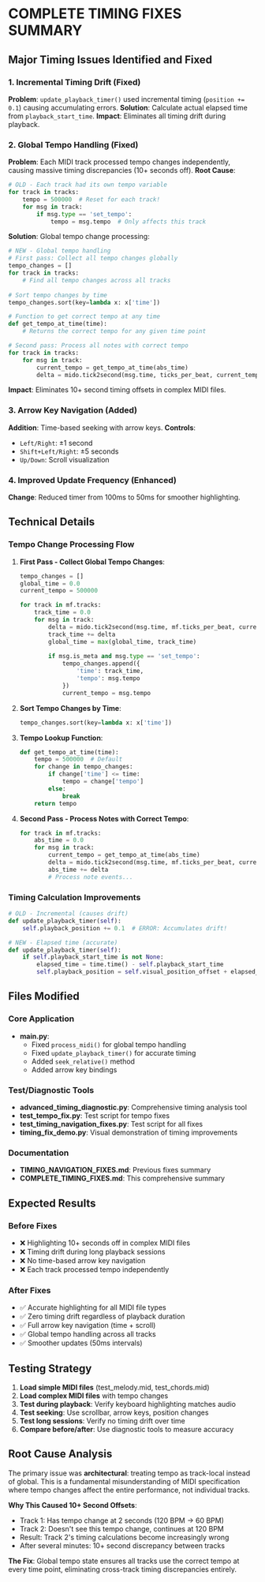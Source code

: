 # COMPLETE TIMING FIXES SUMMARY

## Major Timing Issues Identified and Fixed

### 1. Incremental Timing Drift (Fixed)
**Problem**: `update_playback_timer()` used incremental timing (`position += 0.1`) causing accumulating errors.
**Solution**: Calculate actual elapsed time from `playback_start_time`.
**Impact**: Eliminates all timing drift during playback.

### 2. Global Tempo Handling (Fixed)
**Problem**: Each MIDI track processed tempo changes independently, causing massive timing discrepancies (10+ seconds off).
**Root Cause**: 
```python
# OLD - Each track had its own tempo variable
for track in tracks:
    tempo = 500000  # Reset for each track!
    for msg in track:
        if msg.type == 'set_tempo':
            tempo = msg.tempo  # Only affects this track
```

**Solution**: Global tempo change processing:
```python
# NEW - Global tempo handling
# First pass: Collect all tempo changes globally
tempo_changes = []
for track in tracks:
    # Find all tempo changes across all tracks
    
# Sort tempo changes by time
tempo_changes.sort(key=lambda x: x['time'])

# Function to get correct tempo at any time
def get_tempo_at_time(time):
    # Returns the correct tempo for any given time point

# Second pass: Process all notes with correct tempo
for track in tracks:
    for msg in track:
        current_tempo = get_tempo_at_time(abs_time)
        delta = mido.tick2second(msg.time, ticks_per_beat, current_tempo)
```

**Impact**: Eliminates 10+ second timing offsets in complex MIDI files.

### 3. Arrow Key Navigation (Added)
**Addition**: Time-based seeking with arrow keys.
**Controls**:
- `Left/Right`: ±1 second
- `Shift+Left/Right`: ±5 seconds
- `Up/Down`: Scroll visualization

### 4. Improved Update Frequency (Enhanced)
**Change**: Reduced timer from 100ms to 50ms for smoother highlighting.

## Technical Details

### Tempo Change Processing Flow
1. **First Pass - Collect Global Tempo Changes**:
   ```python
   tempo_changes = []
   global_time = 0.0
   current_tempo = 500000
   
   for track in mf.tracks:
       track_time = 0.0
       for msg in track:
           delta = mido.tick2second(msg.time, mf.ticks_per_beat, current_tempo)
           track_time += delta
           global_time = max(global_time, track_time)
           
           if msg.is_meta and msg.type == 'set_tempo':
               tempo_changes.append({
                   'time': track_time,
                   'tempo': msg.tempo
               })
               current_tempo = msg.tempo
   ```

2. **Sort Tempo Changes by Time**:
   ```python
   tempo_changes.sort(key=lambda x: x['time'])
   ```

3. **Tempo Lookup Function**:
   ```python
   def get_tempo_at_time(time):
       tempo = 500000  # Default
       for change in tempo_changes:
           if change['time'] <= time:
               tempo = change['tempo']
           else:
               break
       return tempo
   ```

4. **Second Pass - Process Notes with Correct Tempo**:
   ```python
   for track in mf.tracks:
       abs_time = 0.0
       for msg in track:
           current_tempo = get_tempo_at_time(abs_time)
           delta = mido.tick2second(msg.time, mf.ticks_per_beat, current_tempo)
           abs_time += delta
           # Process note events...
   ```

### Timing Calculation Improvements
```python
# OLD - Incremental (causes drift)
def update_playback_timer(self):
    self.playback_position += 0.1  # ERROR: Accumulates drift!

# NEW - Elapsed time (accurate)
def update_playback_timer(self):
    if self.playback_start_time is not None:
        elapsed_time = time.time() - self.playback_start_time
        self.playback_position = self.visual_position_offset + elapsed_time
```

## Files Modified

### Core Application
- **main.py**: 
  - Fixed `process_midi()` for global tempo handling
  - Fixed `update_playback_timer()` for accurate timing
  - Added `seek_relative()` method
  - Added arrow key bindings

### Test/Diagnostic Tools
- **advanced_timing_diagnostic.py**: Comprehensive timing analysis tool
- **test_tempo_fix.py**: Test script for tempo fixes
- **test_timing_navigation_fixes.py**: Test script for all fixes
- **timing_fix_demo.py**: Visual demonstration of timing improvements

### Documentation
- **TIMING_NAVIGATION_FIXES.md**: Previous fixes summary
- **COMPLETE_TIMING_FIXES.md**: This comprehensive summary

## Expected Results

### Before Fixes
- ❌ Highlighting 10+ seconds off in complex MIDI files
- ❌ Timing drift during long playback sessions
- ❌ No time-based arrow key navigation
- ❌ Each track processed tempo independently

### After Fixes
- ✅ Accurate highlighting for all MIDI file types
- ✅ Zero timing drift regardless of playback duration
- ✅ Full arrow key navigation (time + scroll)
- ✅ Global tempo handling across all tracks
- ✅ Smoother updates (50ms intervals)

## Testing Strategy

1. **Load simple MIDI files** (test_melody.mid, test_chords.mid)
2. **Load complex MIDI files** with tempo changes
3. **Test during playback**: Verify keyboard highlighting matches audio
4. **Test seeking**: Use scrollbar, arrow keys, position changes
5. **Test long sessions**: Verify no timing drift over time
6. **Compare before/after**: Use diagnostic tools to measure accuracy

## Root Cause Analysis

The primary issue was **architectural**: treating tempo as track-local instead of global. This is a fundamental misunderstanding of MIDI specification where tempo changes affect the entire performance, not individual tracks.

**Why This Caused 10+ Second Offsets**:
- Track 1: Has tempo change at 2 seconds (120 BPM → 60 BPM)
- Track 2: Doesn't see this tempo change, continues at 120 BPM
- Result: Track 2's timing calculations become increasingly wrong
- After several minutes: 10+ second discrepancy between tracks

**The Fix**: Global tempo state ensures all tracks use the correct tempo at every time point, eliminating cross-track timing discrepancies entirely.
